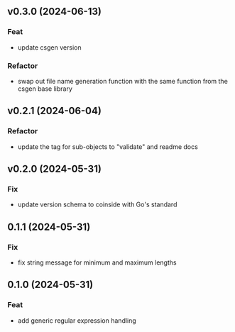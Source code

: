 ## v0.3.0 (2024-06-13)

### Feat

- update csgen version

### Refactor

- swap out file name generation function with the same function from the csgen base library

## v0.2.1 (2024-06-04)

### Refactor

- update the tag for sub-objects to "validate" and readme docs

## v0.2.0 (2024-05-31)

### Fix

- update version schema to coinside with Go's standard

## 0.1.1 (2024-05-31)

### Fix

- fix string message for minimum and maximum lengths

## 0.1.0 (2024-05-31)

### Feat

- add generic regular expression handling
